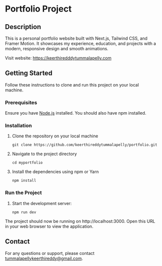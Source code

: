 # Portfolio Project

## Description

This is a personal portfolio website built with Next.js, Tailwind CSS, and Framer Motion. It showcases my experience, education, and projects with a modern, responsive design and smooth animations.

Visit website: https://keerthiredddytummalapelly.com

## Getting Started

Follow these instructions to clone and run this project on your local machine.

### Prerequisites

Ensure you have [Node.js](https://nodejs.org/) installed.
You should also have npm installed.

### Installation 

1. Clone the repository on your local machine

    ```git clone https://github.com/keerthireddytummalapelly/portfolio.git```

2. Navigate to the project directory
    
    ```cd myportfolio```

3. Install the dependencies using npm or Yarn
      
   ``` npm install ```


### Run the Project

1. Start the development server:
    
   ```npm run dev```

The project should now be running on http://localhost:3000. Open this URL in your web browser to view the application.


## Contact

For any questions or support, please contact tummalapellykeerthireddy@gmail.com.